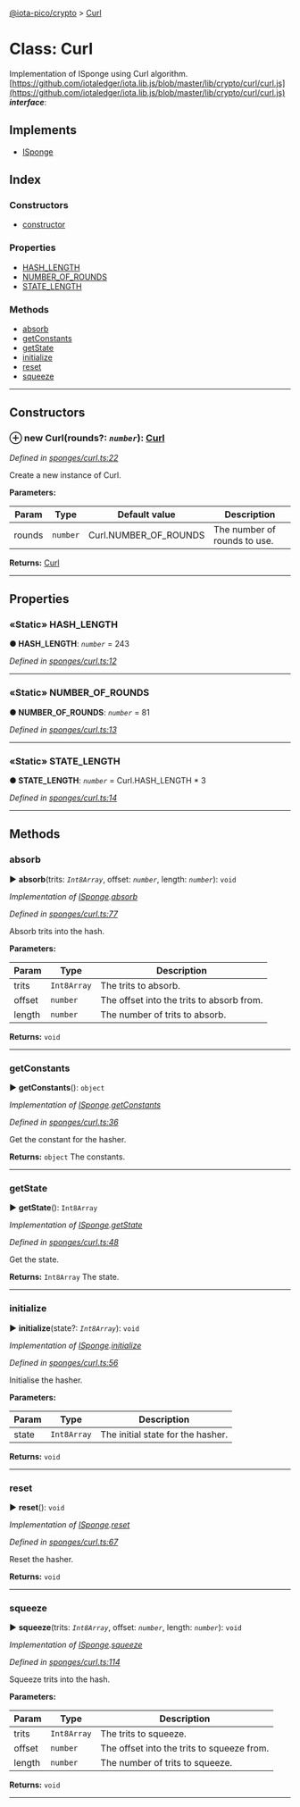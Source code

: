 [@iota-pico/crypto](../README.md) > [Curl](../classes/curl.md)



# Class: Curl


Implementation of ISponge using Curl algorithm. [https://github.com/iotaledger/iota.lib.js/blob/master/lib/crypto/curl/curl.js](https://github.com/iotaledger/iota.lib.js/blob/master/lib/crypto/curl/curl.js)
*__interface__*: 


## Implements

* [ISponge](../interfaces/isponge.md)

## Index

### Constructors

* [constructor](curl.md#constructor)


### Properties

* [HASH_LENGTH](curl.md#hash_length)
* [NUMBER_OF_ROUNDS](curl.md#number_of_rounds)
* [STATE_LENGTH](curl.md#state_length)


### Methods

* [absorb](curl.md#absorb)
* [getConstants](curl.md#getconstants)
* [getState](curl.md#getstate)
* [initialize](curl.md#initialize)
* [reset](curl.md#reset)
* [squeeze](curl.md#squeeze)



---
## Constructors
<a id="constructor"></a>


### ⊕ **new Curl**(rounds?: *`number`*): [Curl](curl.md)


*Defined in [sponges/curl.ts:22](https://github.com/iotaeco/iota-pico-crypto/blob/005babd/src/sponges/curl.ts#L22)*



Create a new instance of Curl.


**Parameters:**

| Param | Type | Default value | Description |
| ------ | ------ | ------ | ------ |
| rounds | `number`  |  Curl.NUMBER_OF_ROUNDS |   The number of rounds to use. |





**Returns:** [Curl](curl.md)

---


## Properties
<a id="hash_length"></a>

### «Static» HASH_LENGTH

**●  HASH_LENGTH**:  *`number`*  = 243

*Defined in [sponges/curl.ts:12](https://github.com/iotaeco/iota-pico-crypto/blob/005babd/src/sponges/curl.ts#L12)*





___

<a id="number_of_rounds"></a>

### «Static» NUMBER_OF_ROUNDS

**●  NUMBER_OF_ROUNDS**:  *`number`*  = 81

*Defined in [sponges/curl.ts:13](https://github.com/iotaeco/iota-pico-crypto/blob/005babd/src/sponges/curl.ts#L13)*





___

<a id="state_length"></a>

### «Static» STATE_LENGTH

**●  STATE_LENGTH**:  *`number`*  =  Curl.HASH_LENGTH * 3

*Defined in [sponges/curl.ts:14](https://github.com/iotaeco/iota-pico-crypto/blob/005babd/src/sponges/curl.ts#L14)*





___


## Methods
<a id="absorb"></a>

###  absorb

► **absorb**(trits: *`Int8Array`*, offset: *`number`*, length: *`number`*): `void`



*Implementation of [ISponge](../interfaces/isponge.md).[absorb](../interfaces/isponge.md#absorb)*

*Defined in [sponges/curl.ts:77](https://github.com/iotaeco/iota-pico-crypto/blob/005babd/src/sponges/curl.ts#L77)*



Absorb trits into the hash.


**Parameters:**

| Param | Type | Description |
| ------ | ------ | ------ |
| trits | `Int8Array`   |  The trits to absorb. |
| offset | `number`   |  The offset into the trits to absorb from. |
| length | `number`   |  The number of trits to absorb. |





**Returns:** `void`





___

<a id="getconstants"></a>

###  getConstants

► **getConstants**(): `object`



*Implementation of [ISponge](../interfaces/isponge.md).[getConstants](../interfaces/isponge.md#getconstants)*

*Defined in [sponges/curl.ts:36](https://github.com/iotaeco/iota-pico-crypto/blob/005babd/src/sponges/curl.ts#L36)*



Get the constant for the hasher.




**Returns:** `object`
The constants.






___

<a id="getstate"></a>

###  getState

► **getState**(): `Int8Array`



*Implementation of [ISponge](../interfaces/isponge.md).[getState](../interfaces/isponge.md#getstate)*

*Defined in [sponges/curl.ts:48](https://github.com/iotaeco/iota-pico-crypto/blob/005babd/src/sponges/curl.ts#L48)*



Get the state.




**Returns:** `Int8Array`
The state.






___

<a id="initialize"></a>

###  initialize

► **initialize**(state?: *`Int8Array`*): `void`



*Implementation of [ISponge](../interfaces/isponge.md).[initialize](../interfaces/isponge.md#initialize)*

*Defined in [sponges/curl.ts:56](https://github.com/iotaeco/iota-pico-crypto/blob/005babd/src/sponges/curl.ts#L56)*



Initialise the hasher.


**Parameters:**

| Param | Type | Description |
| ------ | ------ | ------ |
| state | `Int8Array`   |  The initial state for the hasher. |





**Returns:** `void`





___

<a id="reset"></a>

###  reset

► **reset**(): `void`



*Implementation of [ISponge](../interfaces/isponge.md).[reset](../interfaces/isponge.md#reset)*

*Defined in [sponges/curl.ts:67](https://github.com/iotaeco/iota-pico-crypto/blob/005babd/src/sponges/curl.ts#L67)*



Reset the hasher.




**Returns:** `void`





___

<a id="squeeze"></a>

###  squeeze

► **squeeze**(trits: *`Int8Array`*, offset: *`number`*, length: *`number`*): `void`



*Implementation of [ISponge](../interfaces/isponge.md).[squeeze](../interfaces/isponge.md#squeeze)*

*Defined in [sponges/curl.ts:114](https://github.com/iotaeco/iota-pico-crypto/blob/005babd/src/sponges/curl.ts#L114)*



Squeeze trits into the hash.


**Parameters:**

| Param | Type | Description |
| ------ | ------ | ------ |
| trits | `Int8Array`   |  The trits to squeeze. |
| offset | `number`   |  The offset into the trits to squeeze from. |
| length | `number`   |  The number of trits to squeeze. |





**Returns:** `void`





___


